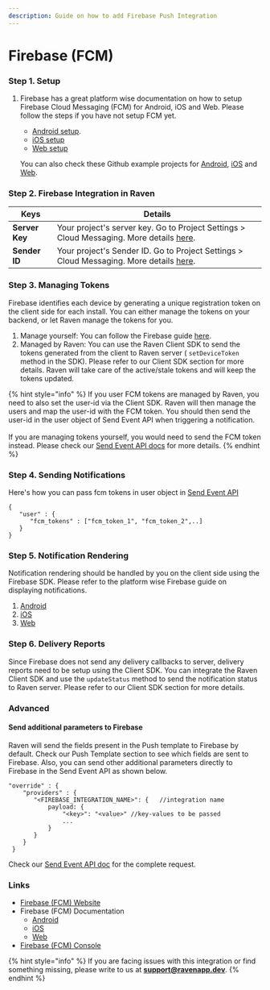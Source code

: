 ```yaml
---
description: Guide on how to add Firebase Push Integration
---
```


# Firebase (FCM)

### Step 1. Setup

1.  Firebase has a great platform wise documentation on how to setup Firebase Cloud Messaging (FCM) for Android, iOS and Web. Please follow the steps if you have not setup FCM yet.

    * [Android setup](https://firebase.google.com/docs/cloud-messaging/android/client).
    * [iOS setup](https://firebase.google.com/docs/cloud-messaging/ios/client)
    * [Web setup](https://firebase.google.com/docs/cloud-messaging/js/client)

    You can also check these Github example projects for [Android](https://github.com/firebase/quickstart-android/blob/master/messaging/README.md), [iOS](https://github.com/firebase/quickstart-ios/tree/master/messaging/) and [Web](https://github.com/firebase/quickstart-js/blob/master/messaging/README.md).

###

### Step 2. Firebase Integration in Raven

| Keys           | Details                                                                                                                          |
| -------------- | -------------------------------------------------------------------------------------------------------------------------------- |
| **Server Key** | Your project's server key. Go to Project Settings > Cloud Messaging. More details [here](https://stackoverflow.com/a/37427911).  |
| **Sender ID**  | Your project's Sender ID. Go to Project Settings > Cloud Messaging. More details [here](https://stackoverflow.com/a/37427911).   |



### Step 3. Managing Tokens

Firebase identifies each device by generating a unique registration token on the client side for each install. You can either manage the tokens on your backend, or let Raven manage the tokens for you.&#x20;

1. Manage yourself: You can follow the Firebase guide [here](https://firebase.google.com/docs/cloud-messaging/manage-tokens).
2. Managed by Raven: You can use the Raven Client SDK to send the tokens generated from the client to Raven server ( `setDeviceToken` method in the SDK).  Please refer to our Client SDK section for more details. Raven will take care of the active/stale tokens and will keep the tokens updated. &#x20;

{% hint style="info" %}
If you user FCM tokens are managed by Raven, you need to also set the user-id via the Client SDK. Raven will then manage the users and map the user-id with the FCM token. You should then send the user-id in the user object of Send Event API when triggering a notification. \
\
If you are managing tokens yourself, you would need to send the FCM token instead. Please check our [Send Event API docs](../../api-reference/send-event.md) for more details.
{% endhint %}



### Step 4. Sending Notifications

Here's how you can pass fcm tokens in user object in [Send Event API](../../api-reference/send-event.md)

```
{
   "user" : {
      "fcm_tokens" : ["fcm_token_1", "fcm_token_2",..]   
   }
}
```



### Step 5. Notification Rendering

Notification rendering should be handled by you on the client side using the Firebase SDK. Please refer to the platform wise Firebase guide on displaying notifications.

1. [Android](https://firebase.google.com/docs/cloud-messaging/android/receive)
2. [iOS](https://firebase.google.com/docs/cloud-messaging/ios/receive)
3. [Web](https://firebase.google.com/docs/cloud-messaging/js/receive)



### Step 6. Delivery Reports

Since Firebase does not send any delivery callbacks to server, delivery reports need to be setup using the Client SDK. You can integrate the Raven Client SDK and use the `updateStatus` method to send the notification status to Raven server. Please refer to our Client SDK section for more details.



### Advanced

#### Send additional parameters to Firebase

Raven will send the fields present in the Push template to Firebase by default. Check our Push Template section to see which fields are sent to Firebase. Also, you can send other additional parameters directly to Firebase in the Send Event API as shown below.

```
"override" : {
    "providers" : {
       "<FIREBASE_INTEGRATION_NAME>": {   //integration name
           payload: {
               "<key>": "<value>" //key-values to be passed
               ...
           }  
       }
    }
 }
```

Check our [Send Event API doc](../../api-reference/send-event.md) for the complete request.

###

### Links

* [Firebase (FCM) Website](https://firebase.google.com/docs/cloud-messaging)​
* Firebase (FCM) Documentation
  * ​[Android](https://firebase.google.com/docs/cloud-messaging/android/receive)
  * [iOS](https://firebase.google.com/docs/cloud-messaging/ios/receive)
  * [Web](https://firebase.google.com/docs/cloud-messaging/js/receive)
* [Firebase (FCM) Console](https://console.firebase.google.com)

{% hint style="info" %}
If you are facing issues with this integration or find something missing, please write to us at **support@ravenapp.dev**.
{% endhint %}

